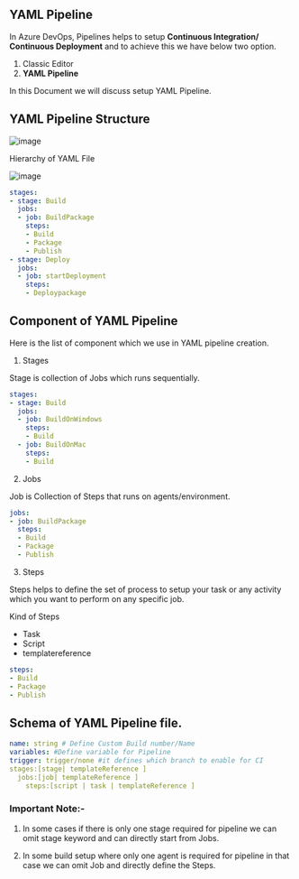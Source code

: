 ## YAML Pipeline

In Azure DevOps, Pipelines helps to setup **Continuous Integration/ Continuous Deployment** and to achieve this we have below two option.

1. Classic Editor
2. **YAML Pipeline**

In this Document we will discuss setup YAML Pipeline.

## YAML Pipeline Structure 

![image](https://github.com/divyanshursahu/AzureDevOps/assets/96013623/8e25b884-9a93-46ec-851b-97fd1b71f1c0)

Hierarchy of YAML File

![image](https://github.com/divyanshursahu/AzureDevOps/assets/96013623/0647822a-5fc3-43fd-a22a-0512ae50b13b)

```YAML
stages:
- stage: Build
  jobs:
  - job: BuildPackage
    steps:
    - Build
    - Package
    - Publish
- stage: Deploy
  jobs:
  - job: startDeployment
    steps:
    - Deploypackage
```

## Component of YAML Pipeline

Here is the list of component which we use in YAML pipeline creation.

1. Stages

Stage is collection of Jobs which runs sequentially.

```YAML
stages:
- stage: Build
  jobs:
  - job: BuildOnWindows
    steps:
    - Build
  - job: BuildOnMac
    steps:
    - Build
```

2. Jobs

Job is Collection of Steps that runs on agents/environment.

```YAML
jobs:
- job: BuildPackage
  steps:
  - Build
  - Package
  - Publish
```

3. Steps

Steps helps to define the set of process to setup your task or any activity which you want to perform on any specific job.

Kind of Steps
- Task
- Script 
- templatereference

```YAML
steps:
- Build
- Package
- Publish
```

## Schema of YAML Pipeline file.

```YAML
name: string # Define Custom Build number/Name
variables: #Define variable for Pipeline 
trigger: trigger/none #it defines which branch to enable for CI
stages:[stage| templateReference ]
  jobs:[job| templateReference ]
    steps:[script | task | templateReference ]
```

### Important Note:-

1. In some cases if there is only one stage required for pipeline we can omit stage keyword and can directly start from Jobs.
 
2. In some build setup where only one agent is required for pipeline in that case we can omit Job and directly define the Steps. 



